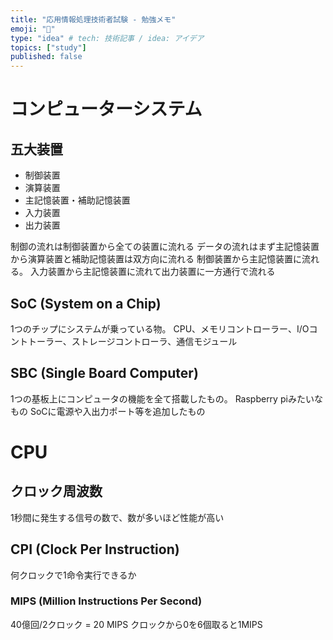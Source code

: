 ```yaml
---
title: "応用情報処理技術者試験 - 勉強メモ"
emoji: "📝"
type: "idea" # tech: 技術記事 / idea: アイデア
topics: ["study"]
published: false
---
```


# コンピューターシステム

## 五大装置

- 制御装置
- 演算装置
- 主記憶装置・補助記憶装置
- 入力装置
- 出力装置

制御の流れは制御装置から全ての装置に流れる
データの流れはまず主記憶装置から演算装置と補助記憶装置は双方向に流れる
制御装置から主記憶装置に流れる。
入力装置から主記憶装置に流れて出力装置に一方通行で流れる

## SoC (System on a Chip)

1つのチップにシステムが乗っている物。
CPU、メモリコントローラー、I/Oコントトーラー、ストレージコントローラ、通信モジュール

## SBC (Single Board Computer)

1つの基板上にコンピュータの機能を全て搭載したもの。
Raspberry piみたいなもの
SoCに電源や入出力ポート等を追加したもの

# CPU

## クロック周波数

1秒間に発生する信号の数で、数が多いほど性能が高い

## CPI (Clock Per Instruction)

何クロックで1命令実行できるか

### MIPS (Million Instructions Per Second)

40億回/2クロック = 20 MIPS
クロックから0を6個取ると1MIPS


